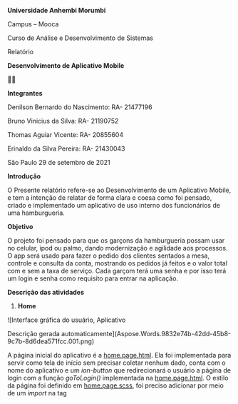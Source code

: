 ﻿**Universidade Anhembi Morumbi**

Campus – Mooca

Curso de Análise e Desenvolvimento de Sistemas





Relatório 

**Desenvolvimento de Aplicativo Mobile** 



**Integrantes**

Denilson Bernardo do Nascimento: RA- 21477196

Bruno Vinicius da Silva:  RA- 21190752

Thomas Aguiar Vicente: RA- 20855604

Erinaldo da Silva Pereira: RA- 21430043









São Paulo 29 de setembro de 2021

**Introdução**

O Presente relatório refere-se ao Desenvolvimento de um Aplicativo Mobile, e tem a intenção de relatar de forma clara e coesa como foi pensado, criado e implementado um aplicativo de uso interno dos funcionários de uma hamburgueria. 

**Objetivo**

O projeto foi pensado para que os garçons da hamburgueria possam usar no celular, ipod ou palmo, dando modernização e agilidade aos processos. O app será usado para fazer o pedido dos clientes sentados a mesa, controle e consulta da conta, mostrando os pedidos já feitos e o valor total com e sem a taxa de serviço. Cada garçom terá uma senha e por isso terá um login e senha como requisito para entrar na aplicação. 


**Descrição das atividades**

1. **Home**

![Interface gráfica do usuário, Aplicativo

Descrição gerada automaticamente](Aspose.Words.9832e74b-42dd-45b8-9c7b-8d6dea571fcc.001.png)

A página inicial do aplicativo é a [home.page.html](http://home.page.html). Ela foi implementada para servir como tela de início sem precisar coletar nenhum dado, conta com o nome do aplicativo e um *ion-button* que redirecionará o usuário a página de login com a função *goToLogin()* implementada na [home.page.html](http://home.page.html). O estilo da página foi definido em [home.page.scss](http://home.page.scss), foi preciso adicionar por meio de um *import* na tag *<style>* para a fonte do título da página rodar em máquinas que não tenha a fonte previamente baixada.





1. **Login**

O aplicativo será utilizado somente pelos funcionários do estabelecimento, então foi definido um login e senha administrativo apenas por meios de segurança. Para receber os dados de user e senha foi criado no login.page.html um formulário.

Em login.form.spec foram executado os teste de verificação do formulário que impedem do usuário logar sem ter user válido ou seja que tenha padrões do input predefinido em login.page.html, o formulário precisa ser válido ou seja com todos os campos obrigatórios preenchidos e a criação do formulário precisa estar com os campos vazios.

Para criar o formulário foi feita a importação da *FormBuilder* e *FormGroup* padrão do angular e a importação da nossa *LoginPageForm*. O formulário é criado assim que a página inicia no método *ngOnInit()*.

![Interface gráfica do usuário, Aplicativo

Descrição gerada automaticamente](Aspose.Words.9832e74b-42dd-45b8-9c7b-8d6dea571fcc.002.png)![Tela de computador com ícones coloridos

Descrição gerada automaticamente](Aspose.Words.9832e74b-42dd-45b8-9c7b-8d6dea571fcc.003.png)Ao preencher o formulário o usuário irá aperta o *ion-button* de entrar que acionará o método *async goToInitial()* que fará a rota para a página *inital(initial.page.html)* somente se o usuário e senha forem os preestabelecidos, se a houver erro de usuário ou senha o aplicativo retorna um *alert* criado com *AlertController* informando que os dados fornecidos estão incorretos, solicitando ao usuário que tente novamente. Se caso o usuário não quiser efetuar login a página conta com um botão de voltar que o redirecionará para a página home.

O padrão de estilo da página login seguiu o mesmo da página home com apenas uma pequena alteração no *ion-header* que agora conta com um logo e uma transformação na borda do header que forma um triangulo por meio do *scss* em *login-header:after* adicionado a linhas que contêm essa alteração são: 52 - border: 20px solid transparent; 53 - border-top-color: #FF5733; 54 - border-bottom: 0;





1. **Inicial**

![Tela de computador com ícones coloridos

Descrição gerada automaticamente](Aspose.Words.9832e74b-42dd-45b8-9c7b-8d6dea571fcc.004.png)

Na interface de Produtos, foi utilizado Ngfor para permite percorrer um array, para exibir, cada item do array com elemento na tela coloquei um ngfor em um elemento; para HTML ou componente, para criar várias copias desse elemento para cada item do array foi fornecido dentro dos produtos criado.







1. **Adicionando funcionalidade nos botões dos produtos**

A começar do arquivo html, adicionamos um ion-button responsável pela função de adição do produto e outro ion-button pela subtração do produto. Os botões estão estilizados com cores que representam a ação desejada, ou seja, color="danger" para subtração e color="success" para adição. Entre os botões, criamos um ion-card-title que imprime o valor referente a quantidade de produtos através da variável {{product.quantidade}}.

No arquivo .ts, configuramos para que cada produto se inicie com o valor de 0, deixando a função para o usuário adicionar o que desejar. Implementamos a funcionalidade de adição, subtração e atualização do valor caso o usuário queira diminuir ou aumentar a quantidade de produtos de forma dinâmica e funcional para cada card.

1. **Atualização do Layout**

Para melhorar a experiência de desenvolvimento, utilizamos a metodologia BEM (Block, Element, Modified) nos elementos do app dentro dos arquivos ".html" e ".scss". A técnica é aplicada na classe do elemento, proporcionando uma melhor organização e visualização do código, além de reduzir conflitos de classe.

Por exemplo, utilizamos a classe "card" no ion-card que é um elemento pai e em todos os elementos filho do card, utilizamos a mesma classe do elemento pai acompanhado do nome do elemento.

Exemplos de código:

\```HTML

<!-- Arquivo HTML -->

<ion-card class="card">

`    `<ion-card class="card\_\_title"></ion-card>

</ion-card>

\```

\```SCSS

// Arquivo SASS

.card {

`    `background: blue;

`    `&\_\_title {

`        `color: white;

`    `}

}

\```



1. **Adição dos produtos no formato do card pré-definido**

Com o design da interface dos cards concluído, implementamos a técnica do ng-for no ion-row, trazendo assim a dinâmica de inclusão dos dados obtidos.

Exemplo de código:

HTML

<!-- Arquivo HTML -->

<ion-row \*ngFor="let product of products">

`    `<ion-col>

`        `<ion-card mode="ios" class="card">

`            `<!-- Elementos filhos HTML recebendo variáveis:

`              `{{product.name}}

`              `{{product.description}}

`              `{{product.price}}

`              `{{product.quantidade}}

`            `-->

`        `</ion-card>

`    `</ion-col>

</ion-row>




TypeScript

// Arquivo TypeScript

interface IProducts{

`  `name: string;

`  `description: string;

`  `price: number;

`  `quantidade: number;

}

export class InitialPage implements OnInit {

`  `// Dados dos produtos

`  `public products: IProducts [] = [

`    `{

`      `name: '01. Hot-Dog',

`      `description: 'Salsicha viena, batata palha, cheddar, farofa de bacon catchup e mostarda.',

`      `price: 10,

`      `quantidade: 0

`    `},

`    `{

`      `// Objeto especificando outro produto

`    `}

`  `]

}




1. **Soma Total do Produtos**

Com base nos produtos que foram adicionados em nosso app, foi implementado a interface ITotal, que atribui o preço total de todos os produtos em uma compra.

![Tela preta com letras brancas

Descrição gerada automaticamente](Aspose.Words.9832e74b-42dd-45b8-9c7b-8d6dea571fcc.005.png)

Junto aos métodos chamados quando os botões de incremento e decremento da quantidade dos itens, temos também a soma ou subtração ao valor total selecionado, sendo elas: “total.totalPrice += product.price”; “total.totalPrice -= product.price”.

![Texto

Descrição gerada automaticamente](Aspose.Words.9832e74b-42dd-45b8-9c7b-8d6dea571fcc.006.png)

E na parte de HTML, quando chamamos os métodos da imagem acima, utilizamos o “vTotal” para não haver perda de informação e nem precisar ser usado alguma variável global.

![Texto

Descrição gerada automaticamente](Aspose.Words.9832e74b-42dd-45b8-9c7b-8d6dea571fcc.007.png)


**Relatório de participação**

Para o projeto foi criado um repositório no github, disponível em: <https://github.com/thmsaguiar/soberanus>. Onde dividimos as tarefas conforme a disponibilidade e entendimento de cada um do time: Thomas (home e login e suas funcionalidade), Wellignton (funcionalidade de botões de controle da quantidade e ajuste de design), Denilson (acrescentar os produtos da página), Bruno (soma total do carrinho e vídeo do protótipo), Rodnei (adicionar funcionalidade ao botão de sair da página inicial e finalizar compra), Erinaldo (responsável pelo relatório do projeto).


